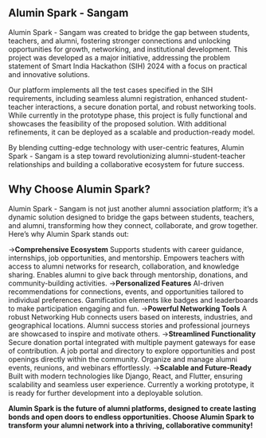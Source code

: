 Alumin Spark - Sangam
----------------------------------------------------------------------------------------------------
Alumin Spark - Sangam was created to bridge the gap between students, teachers, and alumni, fostering stronger connections and unlocking opportunities for growth, networking, and institutional development. 
This project was developed as a major initiative, addressing the problem statement of Smart India Hackathon (SIH) 2024 with a focus on practical and innovative solutions.

Our platform implements all the test cases specified in the SIH requirements, including seamless alumni registration, enhanced student-teacher interactions, a secure donation portal, and robust networking tools. While currently in the prototype phase, this project is fully functional and showcases the feasibility of the proposed solution. With additional refinements, it can be deployed as a scalable and production-ready model.

By blending cutting-edge technology with user-centric features, Alumin Spark - Sangam is a step toward revolutionizing alumni-student-teacher relationships and building a collaborative ecosystem for future success.



**Why Choose Alumin Spark?**
-----------------------------------------------------------------------------------------------
Alumin Spark - Sangam is not just another alumni association platform; it’s a dynamic solution designed to bridge the gaps between students, teachers, and alumni, transforming how they connect, collaborate, and grow together. Here’s why Alumin Spark stands out:

->**Comprehensive Ecosystem**
  Supports students with career guidance, internships, job opportunities, and mentorship.
  Empowers teachers with access to alumni networks for research, collaboration, and knowledge sharing.
  Enables alumni to give back through mentorship, donations, and community-building activities.
->**Personalized Features**
  AI-driven recommendations for connections, events, and opportunities tailored to individual preferences.
  Gamification elements like badges and leaderboards to make participation engaging and fun.
->**Powerful Networking Tools**
  A robust Networking Hub connects users based on interests, industries, and geographical locations.
  Alumni success stories and professional journeys are showcased to inspire and motivate others.
->**Streamlined Functionality**
  Secure donation portal integrated with multiple payment gateways for ease of contribution.
  A job portal and directory to explore opportunities and post openings directly within the community.
  Organize and manage alumni events, reunions, and webinars effortlessly.
->**Scalable and Future-Ready**
  Built with modern technologies like Django, React, and Flutter, ensuring scalability and seamless user experience.
  Currently a working prototype, it is ready for further development into a deployable solution.
  
**Alumin Spark is the future of alumni platforms, designed to create lasting bonds and open doors to endless opportunities. Choose Alumin Spark to transform your alumni network into a thriving, collaborative community!**
